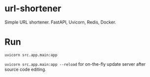# url-shortener

Simple URL shortener. FastAPI, Uvicorn, Redis, Docker.

# Run
`uvicorn src.app.main:app`

`uvicorn src.app.main:app --reload` for on-the-fly update server after source code editing.